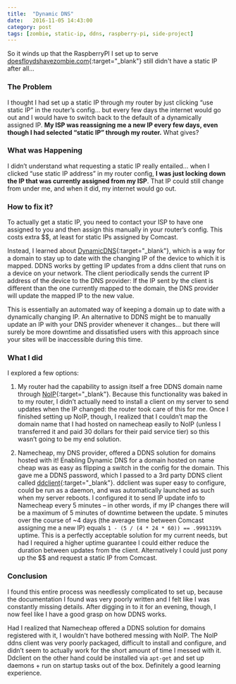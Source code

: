 ```yaml
---
title:  "Dynamic DNS"
date:   2016-11-05 14:43:00
category: post
tags: [zombie, static-ip, ddns, raspberry-pi, side-project]
---
```


So it winds up that the RaspberryPI I set up to serve [doesfloydshavezombie.com][zombie]{:target="_blank"} still didn't have a static IP after all…

### The Problem

I thought I had set up a static IP through my router by just clicking “use static IP” in the router’s config... but every few days the internet would go out and I would have to switch back to the default of a dynamically assigned IP. __My ISP was reassigning me a new IP every few days, even though I had selected “static IP” through my router.__ What gives?

### What was Happening

I didn’t understand what requesting a static IP really entailed… when I clicked “use static IP address” in my router config, **I was just locking down the IP that was currently assigned from my ISP**. That IP could still change from under me, and when it did, my internet would go out.

### How to fix it?

To actually get a static IP, you need to contact your ISP to have one assigned to you and then assign this manually in your router’s config. This costs extra $$, at least for static IPs assigned by Comcast.

Instead, I learned about [DynamicDNS][ddns]{:target="_blank"}, which is a way for a domain to stay up to date with the changing IP of the device to which it is mapped. DDNS works by getting IP updates from a ddns client that runs on a device on your network. The client periodically sends the current IP address of the device to the DNS provider: If the IP sent by the client is different than the one currently mapped to the domain, the DNS provider will update the mapped IP to the new value.

This is essentially an automated way of keeping a domain up to date with a dynamically changing IP. An alternative to DDNS might be to manually update an IP with your DNS provider whenever it changes… but there will surely be more downtime and dissatisfied users with this approach since your sites will be inaccessible during this time.

### What I did

I explored a few options:

1. My router had the capability to assign itself a free DDNS domain name through [NoIP][noip]{:target="_blank"}. Because this functionality was baked in to my router, I didn’t actually need to install a client on my server to send updates when the IP changed: the router took care of this for me. Once I finished setting up NoIP, though, I realized that I couldn’t map the domain name that I had hosted on namecheap easily to NoIP (unless I transferred it and paid 30 dollars for their paid service tier) so this wasn’t going to be my end solution.

2. Namecheap, my DNS provider, offered a DDNS solution for domains hosted with it! Enabling Dynamic DNS for a domain hosted on name cheap was as easy as flipping a switch in the config for the domain. This gave me a DDNS password, which I passed to a 3rd party DDNS client called [ddclient][ddclient]{:target="_blank"}. ddclient was super easy to configure, could be run as a daemon, and was automatically launched as such when my server reboots. I configured it to send IP update info to Namecheap every 5 minutes – in other words, if my IP changes there will be a maximum of 5 minutes of downtime between the update. 5 minutes over the course of ~4 days (the average time between Comcast assigning me a new IP) equals `1 - (5 / (4 * 24 * 60)) == .9991319%` uptime. This is a perfectly acceptable solution for my current needs, but had I required a higher uptime guarantee I could either reduce the duration between updates from the client. Alternatively I could just pony up the $$ and request a static IP from Comcast.

### Conclusion

I found this entire process was needlessly complicated to set up, because the documentation I found was very poorly written and I felt like I was constantly missing details. After digging in to it for an evening, though, I now feel like I have a good grasp on how DDNS works.

Had I realized that Namecheap offered a DDNS solution for domains registered with it, I wouldn't have bothered messing with NoIP. The NoIP ddns client was very poorly packaged, difficult to install and configure, and didn’t seem to actually work for the short amount of time I messed with it. Ddclient on the other hand could be installed via `apt-get` and set up daemons + run on startup tasks out of the box. Definitely a good learning experience.

[zombie]: http://doesfloydshavezombie.com
[ddclient]: https://sourceforge.net/p/ddclient/wiki/Home/
[noip]: http://www.noip.com/remote-access
[ddns]: https://en.wikipedia.org/wiki/Dynamic_DNS
